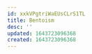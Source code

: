 ```yaml
---
id: xxkVPgtriWaEUsCLrS1TL
title: Bentoism
desc: ''
updated: 1643723096368
created: 1643723096368
---
```


